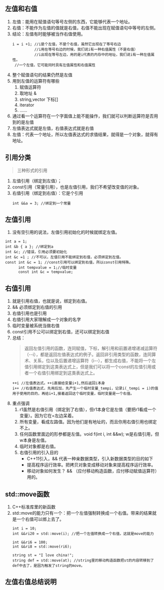 ## 左值和右值
1. 左值：能用在赋值语句等号左侧的东西，它能够代表一个地址。
2. 右值：不能作为左值的值就是右值，右值不能出现在赋值语句中等号的左侧。
3. 结论：左值有时能够被当作右值使用。
   ```
   i = i +1; //i是个左值，不是个右值，虽然它出现在了等号右边
             //i用在等号右边的时候，我们说i有一种右值属性（不是右值）
             //i出现在等号左边，用的是i代表的内存中的地址，我们说i有一种左值属性。
    //一个左值，它可能同时具有左值属性和右值属性
   ```
4. 整个赋值语句的结果仍然是左值
5. 用到左值的运算符有哪些
   1. 赋值运算符
   2. 取地址 &
   3. string,vector 下标[]
   4. iterator
   5. ......
6. 通过看一个运算符在一个字面值上能不能操作，我们就可以判断运算符是否用到的是左值
7. 左值表达式就是左值，右值表达式就是右值
8. 左值：代表一个地址，所以左值表达式的求值结果，就得是一个对象，就得有地址。

## 引用分类
>三种形式的引用
1. 左值引用（绑定到左值）；
2. const引用（常量引用），也是左值引用，我们不希望改变值的对象。
3. 右值引用（绑定到右值）：它是个引用
   ```
   int &&a = 3; //绑定到一个常量
   ```

## 左值引用

1. 没有空引用的说法，左值引用初始化的时候就绑定左值。
```
int a = 1;
int &b { a }; //绑定到a
int &c; //错误，引用必须要初始化
int &c =1 ; //不可以，左值引用不能绑定到右值，必须绑定到左值。
const int &c = 1; //const引用可以绑定到右值，所以const引用特殊。
      int tempvalue = 1;//临时变量
      const int &c = tempvalue;
```

## 右值引用

1. 就是引用右值，也就是说，绑定到右值。
2. && 必须绑定到右值的引用
3. 右值引用也是引用
4. 右值引用大家理解成一个对象的名字
5. 临时变量被系统当做右值
6. const引用不公可以绑定到右值，还可以绑定到右值
7. 总结：
   >返回左值引用的函数，连同赋值，下标，解引用和前置递增递减运算符（--i），都是返回左值表达式的例子。返回非引用类型的函数，连同算术、关系，位以及后置递增运算符（i--），都生成右值，不能将一个左值引用绑定到这类表达式上，但是我们可以将一个const的左值引用或者一个右值引用绑定到这类表达式上。
   ```
   ++i //左值表达式。++i直接给变量i+1,然后返回i本身
   i++ //右值表达式，先用后加，先产生一个临时变量_tempi，记录i(_tempi = i)的值用于使用的目的，再给i+1,接着返回这个临时变量，临时变量是一个右值。
   ```
8. 重点强调
   1. r1虽然是右值引用（绑定到了右值），但r1本身它是左值（要把r1看成一个变量）。因为它在=左边呆着。
   2. 所有变量，看成左路值。因为他们是有地址的，而且你用右值引用也绑定不上。
   3. 任何函数里面边的形参都是左值。void f(int i, int &&w); w是右值引用，但w本身是左值。
   4. 临时对象都是右值。
   5. 右值引用的引入目的
      * C++11引入，&& 代表一种亲数据类型，引入新数据类型的目的如下
      * 提高程序运行效率。把拷贝对象变成移动对象来提高程序运行效率。
      * 移动对象如何发生？ && （应付移动构造函数，应付移动赋值运算符）用的。


## std::move函数

1. C++标准库里的新函数
2. std::move的能力只有一个：把一个左值强制转换成一个右值。带来的结果就是一个右值可以绑上去了。
   ```
   int i = 10;
   int &&ri20 = std::move(i); //把一个左值转换成一个右值，这就是move的能力

   int &&ri6 = 100;
   int &&ri8 = std::move(ri6);

   string st = "I love china!";
   string def = std::move(at); //string里的移动构造函数把st的内容转移到了def中去了，是因为触发了string的move。
   ```

## 左值右值总结说明
